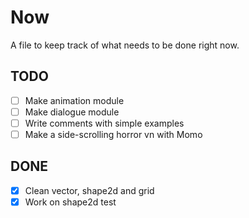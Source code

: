 # Now

A file to keep track of what needs to be done right now.

## TODO

* [ ] Make animation module
* [ ] Make dialogue module
* [ ] Write comments with simple examples
* [ ] Make a side-scrolling horror vn with Momo

## DONE

* [x] Clean vector, shape2d and grid
* [x] Work on shape2d test
